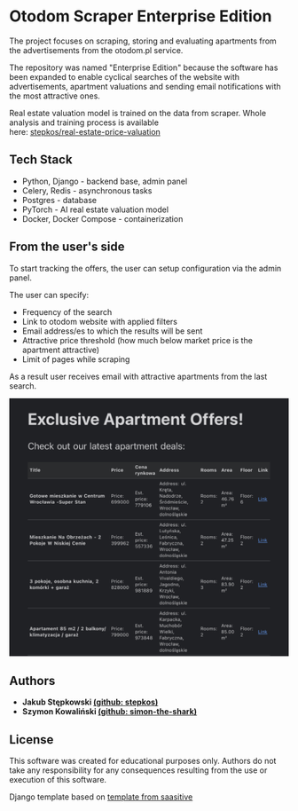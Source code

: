 # Otodom Scraper Enterprise Edition

The project focuses on scraping, storing and evaluating apartments from the advertisements from the otodom.pl service.

The repository was named "Enterprise Edition" because the software has been expanded to enable cyclical searches of the website with advertisements, apartment valuations and sending email notifications with the most attractive ones.

Real estate valuation model is trained on the data from scraper. Whole analysis and training process is available <br/>
here: [stepkos/real-estate-price-valuation](https://github.com/stepkos/real-estate-price-valuation)

## Tech Stack

- Python, Django - backend base, admin panel
- Celery, Redis - asynchronous tasks
- Postgres - database
- PyTorch - AI real estate valuation model
- Docker, Docker Compose - containerization

## From the user's side

To start tracking the offers, the user can setup configuration via the admin panel. 

The user can specify:
- Frequency of the search
- Link to otodom website with applied filters
- Email address/es to which the results will be sent
- Attractive price threshold (how much below market price is the apartment attractive)
- Limit of pages while scraping

As a result user receives email with attractive apartments from the last search.

<p>
  <img src="https://github.com/stepkos/otodom-scraper-enterprise-edition/blob/main/docs/screens/result_email.jpg" alt="Result email screen" width="530">
</p>

## Authors

- **Jakub Stępkowski [(github: stepkos)](https://github.com/stepkos/)**
- **Szymon Kowaliński [(github: simon-the-shark)](https://github.com/simon-the-shark)**

## License
This software was created for educational purposes only. Authors do not take any responsibility for any consequences resulting from the use or execution of this software.

Django template based on [template from saasitive](https://github.com/saasitive/docker-compose-django-celery-redis-postgres/)
